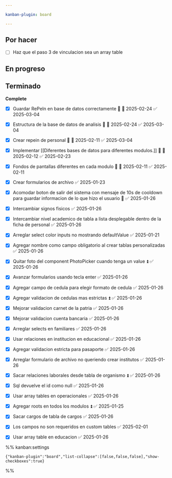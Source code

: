 ```yaml
---

kanban-plugin: board

---
```


## Por hacer
- [ ] Haz que el paso 3 de vinculacion sea un array table 

## En progreso


## Terminado

**Complete**
- [x] Guardar RePeIn en base de datos correctamente 🔺 📅 2025-02-24 ✅ 2025-03-04
- [x] Estructura de la base de datos de analisis 🔺 📅 2025-02-24 ✅ 2025-03-04
- [x] Crear repein de personal 🔺 📅 2025-02-11 ✅ 2025-03-04
- [x] Implementar [[Diferentes bases de datos para diferentes modulos.]] 🔺 📅 2025-02-12 ✅ 2025-02-23
- [x] Fondos de pantallas diferentes en cada modulo 🔺 📅 2025-02-11 ✅ 2025-02-11
- [x] Crear formularios de archivo ✅ 2025-01-23
- [x] Acomodar boton de salir del sistema con mensaje de 10s de cooldown para guardar informacion de lo que hizo el usuario 🔼 ✅ 2025-01-26
- [x] Intercambiar signos fisicos ✅ 2025-01-26
- [x] Intercambiar nivel academico de tabla a lista desplegable dentro de la ficha de personal ✅ 2025-01-26
- [x] Arreglar select color inputs no mostrando defaultValue ✅ 2025-01-21
- [x] Agregar nombre como campo obligatorio al crear tablas personalizadas ✅ 2025-01-26
- [x] Quitar foto del component PhotoPicker cuando tenga un value ⏫ ✅ 2025-01-26
- [x] Avanzar formularios usando tecla enter ✅ 2025-01-26
- [x] Agregar campo de cedula para elegir formato de cedula ✅ 2025-01-26
- [x] Agregar validacion de cedulas mas estrictas ⏫ ✅ 2025-01-26
- [x] Mejorar validacion carnet de la patria ✅ 2025-01-26
- [x] Mejorar validacion cuenta bancaria ✅ 2025-01-26
- [x] Arreglar selects en familiares ✅ 2025-01-26
- [x] Usar relaciones en institucion en educacional ✅ 2025-01-26
- [x] Agregar validacion estricta para pasaporte ✅ 2025-01-26
- [x] Arreglar formulario de archivo no queriendo crear institutos ✅ 2025-01-26
- [x] Sacar relaciones laborales desde tabla de organismo ⏫ ✅ 2025-01-26
- [x] Sql devuelve el id como null ✅ 2025-01-26
- [x] Usar array tables en operacionales ✅ 2025-01-26
- [x] Agregar roots en todos los modulos ⏫ ✅ 2025-01-25
- [x] Sacar cargos de tabla de cargos ✅ 2025-01-26
- [x] Los campos no son requeridos en custom tables ✅ 2025-02-01
- [x] Usar array table en educacion ✅ 2025-01-26




%% kanban:settings
```
{"kanban-plugin":"board","list-collapse":[false,false,false],"show-checkboxes":true}
```
%%